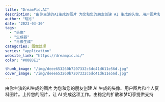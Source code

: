 ```yaml
---
title: "DreamPic.AI"
description: "由你主演的AI生成的图片 为您和您的朋友创建 AI 生成的头像、用户图片和个人资料图片。上传您的照片，让 AI 完成这项"
author: "瑞东"
date: "2023-03-30"
tags:
  - "头像"
  - "生成器"
  - "肖像生成"
categories: 图像处理
series: "application"
website_link: "https://dreampic.ai/"
color: "#008DE1"

thumb_image: "/img/deee653260b7207332c6dc41d611e56d.jpg"
cover_image: "/img/deee653260b7207332c6dc41d611e56d.jpg"
---
```


由你主演的AI生成的图片 为您和您的朋友创建 AI 生成的头像、用户图片和个人资料图片。上传您的照片，让 AI 完成这项工作。由稳定的扩散和梦幻亭提供支持 